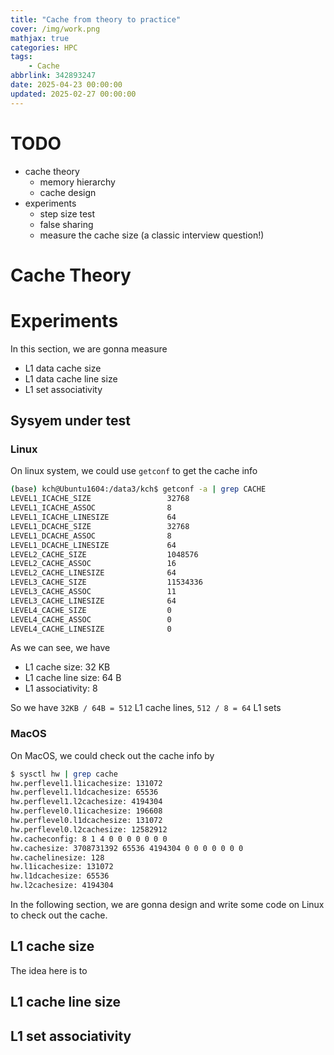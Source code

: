 ```yaml
---
title: "Cache from theory to practice"
cover: /img/work.png
mathjax: true
categories: HPC
tags: 
    - Cache
abbrlink: 342893247
date: 2025-04-23 00:00:00
updated: 2025-02-27 00:00:00
---
```



# TODO
- cache theory
    * memory hierarchy
    * cache design
- experiments
    * step size test
    * false sharing
    * measure the cache size (a classic interview question!)


# Cache Theory

# Experiments

In this section, we are gonna measure
- L1 data cache size
- L1 data cache line size
- L1 set associativity

## Sysyem under test

### Linux
On linux system, we could use `getconf` to get the cache info 
```bash
(base) kch@Ubuntu1604:/data3/kch$ getconf -a | grep CACHE
LEVEL1_ICACHE_SIZE                 32768
LEVEL1_ICACHE_ASSOC                8
LEVEL1_ICACHE_LINESIZE             64
LEVEL1_DCACHE_SIZE                 32768
LEVEL1_DCACHE_ASSOC                8
LEVEL1_DCACHE_LINESIZE             64
LEVEL2_CACHE_SIZE                  1048576
LEVEL2_CACHE_ASSOC                 16
LEVEL2_CACHE_LINESIZE              64
LEVEL3_CACHE_SIZE                  11534336
LEVEL3_CACHE_ASSOC                 11
LEVEL3_CACHE_LINESIZE              64
LEVEL4_CACHE_SIZE                  0
LEVEL4_CACHE_ASSOC                 0
LEVEL4_CACHE_LINESIZE              0
```

As we can see, we have
- L1 cache size: 32 KB
- L1 cache line size: 64 B
- L1 associativity: 8

So we have `32KB / 64B = 512` L1 cache lines, `512 / 8 = 64` L1 sets

### MacOS

On MacOS, we could check out the cache info by

```bash
$ sysctl hw | grep cache
hw.perflevel1.l1icachesize: 131072
hw.perflevel1.l1dcachesize: 65536
hw.perflevel1.l2cachesize: 4194304
hw.perflevel0.l1icachesize: 196608
hw.perflevel0.l1dcachesize: 131072
hw.perflevel0.l2cachesize: 12582912
hw.cacheconfig: 8 1 4 0 0 0 0 0 0 0
hw.cachesize: 3708731392 65536 4194304 0 0 0 0 0 0 0
hw.cachelinesize: 128
hw.l1icachesize: 131072
hw.l1dcachesize: 65536
hw.l2cachesize: 4194304
```

In the following section, we are gonna design and write some code on Linux to check out the cache.

## L1 cache size

The idea here is to 

## L1 cache line size

## L1 set associativity